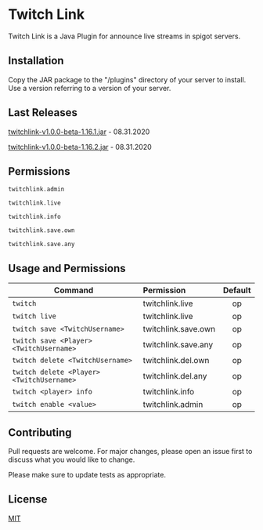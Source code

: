 # Twitch Link

Twitch Link is a Java Plugin for announce live streams in spigot servers.

## Installation

Copy the JAR package to the "/plugins" directory of your server  to install. Use a version referring to a version of your server.

## Last Releases
[twitchlink-v1.0.0-beta-1.16.1.jar](shorturl.at/gxIJ7) - 08.31.2020

[twitchlink-v1.0.0-beta-1.16.2.jar](shorturl.at/fuCKO) - 08.31.2020

## Permissions

```
twitchlink.admin
```
```
twitchlink.live
```
```
twitchlink.info
```
```
twitchlink.save.own
```
```
twitchlink.save.any
```


## Usage and Permissions

| Command                                      | Permission         |Default|
| -------------------------------------------- |:-------------------|:------:|
| ```twitch```                                 | twitchlink.live    |   op   |
| ```twitch live```                            | twitchlink.live    |   op   |
| ```twitch save <TwitchUsername>```           | twitchlink.save.own|   op   |
| ```twitch save <Player> <TwitchUsername>```  | twitchlink.save.any|   op   |
| ```twitch delete <TwitchUsername>```         | twitchlink.del.own |   op   |
| ```twitch delete <Player> <TwitchUsername>```| twitchlink.del.any |   op   |
| ```twitch <player> info```                   | twitchlink.info    |   op   |
| ```twitch enable <value>```                  | twitchlink.admin   |   op   |





## Contributing
Pull requests are welcome. For major changes, please open an issue first to discuss what you would like to change.

Please make sure to update tests as appropriate.

## License
[MIT](https://choosealicense.com/licenses/mit/)
